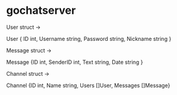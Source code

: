 # gochatserver

User struct ->

User { ID int, Username string, Password string, Nickname string }

Message struct ->

Message {ID int, SenderID int, Text string, Date string }

Channel struct ->

Channel {ID int, Name string, Users []User, Messages []Message}
